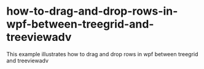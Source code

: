 # how-to-drag-and-drop-rows-in-wpf-between-treegrid-and-treeviewadv
This example illustrates how to drag and drop rows in wpf between treegrid and treeviewadv
